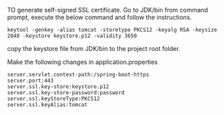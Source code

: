
TO generate self-signed SSL certificate.
Go to JDK/bin from command prompt, execute the below command and follow the instructions.

	keytool -genkey -alias tomcat -storetype PKCS12 -keyalg RSA -keysize 2048 -keystore keystore.p12 -validity 3650

copy the keystore file from JDK/bin to the project root folder.

Make the following changes in application.properties

	server.servlet.context-path:/spring-boot-https
	server.port:443
	server.ssl.key-store:keystore.p12
	server.ssl.key-store-password:password
	server.ssl.keyStoreType:PKCS12
	server.ssl.keyAlias:tomcat